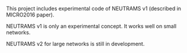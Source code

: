 This project includes experimental code of NEUTRAMS v1 (described in MICRO2016 paper).

NEUTRAMS v1 is only an experimental concept. It works well on small networks.

NEUTRAMS v2 for large networks  is still in development.